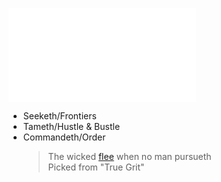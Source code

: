 ![](proverbs28.md)

- Seeketh/Frontiers
- Tameth/Hustle & Bustle
- Commandeth/Order
   > The wicked [flee](https://www.biblegateway.com/passage/?search=Proverbs%2028&version=KJV) when no man pursueth   
   > Picked from "True Grit"
